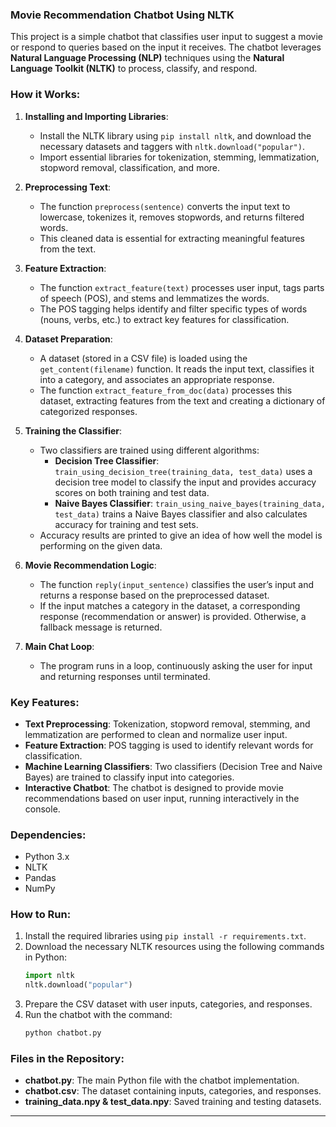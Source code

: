 ### Movie Recommendation Chatbot Using NLTK

This project is a simple chatbot that classifies user input to suggest a movie or respond to queries based on the input it receives. The chatbot leverages **Natural Language Processing (NLP)** techniques using the **Natural Language Toolkit (NLTK)** to process, classify, and respond.

### How it Works:

1. **Installing and Importing Libraries**:
   - Install the NLTK library using `pip install nltk`, and download the necessary datasets and taggers with `nltk.download("popular")`.
   - Import essential libraries for tokenization, stemming, lemmatization, stopword removal, classification, and more.

2. **Preprocessing Text**:
   - The function `preprocess(sentence)` converts the input text to lowercase, tokenizes it, removes stopwords, and returns filtered words.
   - This cleaned data is essential for extracting meaningful features from the text.

3. **Feature Extraction**:
   - The function `extract_feature(text)` processes user input, tags parts of speech (POS), and stems and lemmatizes the words. 
   - The POS tagging helps identify and filter specific types of words (nouns, verbs, etc.) to extract key features for classification.

4. **Dataset Preparation**:
   - A dataset (stored in a CSV file) is loaded using the `get_content(filename)` function. It reads the input text, classifies it into a category, and associates an appropriate response.
   - The function `extract_feature_from_doc(data)` processes this dataset, extracting features from the text and creating a dictionary of categorized responses.

5. **Training the Classifier**:
   - Two classifiers are trained using different algorithms:
     - **Decision Tree Classifier**: `train_using_decision_tree(training_data, test_data)` uses a decision tree model to classify the input and provides accuracy scores on both training and test data.
     - **Naive Bayes Classifier**: `train_using_naive_bayes(training_data, test_data)` trains a Naive Bayes classifier and also calculates accuracy for training and test sets.
   - Accuracy results are printed to give an idea of how well the model is performing on the given data.

6. **Movie Recommendation Logic**:
   - The function `reply(input_sentence)` classifies the user’s input and returns a response based on the preprocessed dataset.
   - If the input matches a category in the dataset, a corresponding response (recommendation or answer) is provided. Otherwise, a fallback message is returned.

7. **Main Chat Loop**:
   - The program runs in a loop, continuously asking the user for input and returning responses until terminated.

### Key Features:

- **Text Preprocessing**: Tokenization, stopword removal, stemming, and lemmatization are performed to clean and normalize user input.
- **Feature Extraction**: POS tagging is used to identify relevant words for classification.
- **Machine Learning Classifiers**: Two classifiers (Decision Tree and Naive Bayes) are trained to classify input into categories.
- **Interactive Chatbot**: The chatbot is designed to provide movie recommendations based on user input, running interactively in the console.


### Dependencies:
- Python 3.x
- NLTK
- Pandas
- NumPy

### How to Run:

1. Install the required libraries using `pip install -r requirements.txt`.
2. Download the necessary NLTK resources using the following commands in Python:
   ```python
   import nltk
   nltk.download("popular")
   ```
3. Prepare the CSV dataset with user inputs, categories, and responses.
4. Run the chatbot with the command:
   ```bash
   python chatbot.py
   ```

### Files in the Repository:
- **chatbot.py**: The main Python file with the chatbot implementation.
- **chatbot.csv**: The dataset containing inputs, categories, and responses.
- **training_data.npy & test_data.npy**: Saved training and testing datasets.

---
